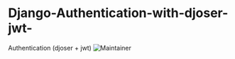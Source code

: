# Django-Authentication-with-djoser-jwt-
Authentication  (djoser + jwt)
![Maintainer](https://img.shields.io/badge/maintainer-Tomas-blue)
